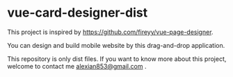 # vue-card-designer-dist

This project is inspired by https://github.com/fireyy/vue-page-designer.

You can design and build mobile website by this drag-and-drop application.

This repository is only dist files. If you want to know more about this project, welcome to contact me alexian853@gmail.com .